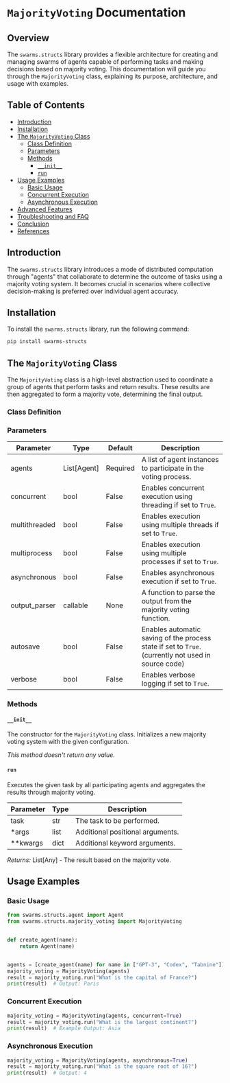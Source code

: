 # `MajorityVoting` Documentation

## Overview

The `swarms.structs` library provides a flexible architecture for creating and managing swarms of agents capable of performing tasks and making decisions based on majority voting. This documentation will guide you through the `MajorityVoting` class, explaining its purpose, architecture, and usage with examples.

## Table of Contents

- [Introduction](#introduction)
- [Installation](#installation)
- [The `MajorityVoting` Class](#the-majorityvoting-class)
  - [Class Definition](#class-definition)
  - [Parameters](#parameters)
  - [Methods](#methods)
    - [`__init__`](#__init__)
    - [`run`](#run)
- [Usage Examples](#usage-examples)
  - [Basic Usage](#basic-usage)
  - [Concurrent Execution](#concurrent-execution)
  - [Asynchronous Execution](#asynchronous-execution)
- [Advanced Features](#advanced-features)
- [Troubleshooting and FAQ](#troubleshooting-and-faq)
- [Conclusion](#conclusion)
- [References](#references)

## Introduction

The `swarms.structs` library introduces a mode of distributed computation through "agents" that collaborate to determine the outcome of tasks using a majority voting system. It becomes crucial in scenarios where collective decision-making is preferred over individual agent accuracy.

## Installation

To install the `swarms.structs` library, run the following command:

```bash
pip install swarms-structs
```

## The `MajorityVoting` Class

The `MajorityVoting` class is a high-level abstraction used to coordinate a group of agents that perform tasks and return results. These results are then aggregated to form a majority vote, determining the final output.

### Class Definition

### Parameters

| Parameter       | Type       | Default  | Description                                                          |
|-----------------|------------|----------|----------------------------------------------------------------------|
| agents          | List[Agent]| Required | A list of agent instances to participate in the voting process.      |
| concurrent      | bool       | False    | Enables concurrent execution using threading if set to `True`.      |
| multithreaded   | bool       | False    | Enables execution using multiple threads if set to `True`.          |
| multiprocess    | bool       | False    | Enables execution using multiple processes if set to `True`.        |
| asynchronous    | bool       | False    | Enables asynchronous execution if set to `True`.                    |
| output_parser   | callable   | None     | A function to parse the output from the majority voting function.   |
| autosave        | bool       | False    | Enables automatic saving of the process state if set to `True`. (currently not used in source code) |
| verbose         | bool       | False    | Enables verbose logging if set to `True`.                           |

### Methods

#### `__init__`

The constructor for the `MajorityVoting` class. Initializes a new majority voting system with the given configuration.

*This method doesn't return any value.*

#### `run`

Executes the given task by all participating agents and aggregates the results through majority voting.

| Parameter | Type      | Description                      |
|-----------|-----------|----------------------------------|
| task      | str       | The task to be performed.        |
| *args     | list      | Additional positional arguments. |
| **kwargs  | dict      | Additional keyword arguments.    |

*Returns:* List[Any] - The result based on the majority vote.

## Usage Examples

### Basic Usage

```python
from swarms.structs.agent import Agent
from swarms.structs.majority_voting import MajorityVoting


def create_agent(name):
    return Agent(name)


agents = [create_agent(name) for name in ["GPT-3", "Codex", "Tabnine"]]
majority_voting = MajorityVoting(agents)
result = majority_voting.run("What is the capital of France?")
print(result)  # Output: Paris
```

### Concurrent Execution

```python
majority_voting = MajorityVoting(agents, concurrent=True)
result = majority_voting.run("What is the largest continent?")
print(result)  # Example Output: Asia
```

### Asynchronous Execution

```python
majority_voting = MajorityVoting(agents, asynchronous=True)
result = majority_voting.run("What is the square root of 16?")
print(result)  # Output: 4
```

